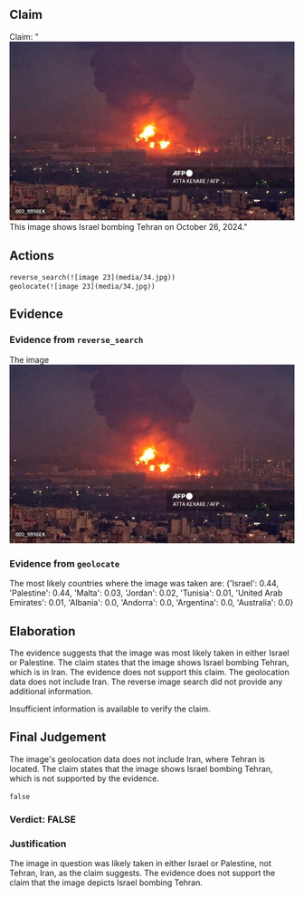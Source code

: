 ## Claim
Claim: "![image 23](media/34.jpg) This image shows Israel bombing Tehran on October 26, 2024."

## Actions
```
reverse_search(![image 23](media/34.jpg))
geolocate(![image 23](media/34.jpg))
```

## Evidence
### Evidence from `reverse_search`
The image ![image 23](media/34.jpg)

### Evidence from `geolocate`
The most likely countries where the image was taken are: {'Israel': 0.44, 'Palestine': 0.44, 'Malta': 0.03, 'Jordan': 0.02, 'Tunisia': 0.01, 'United Arab Emirates': 0.01, 'Albania': 0.0, 'Andorra': 0.0, 'Argentina': 0.0, 'Australia': 0.0}

## Elaboration
The evidence suggests that the image was most likely taken in either Israel or Palestine. The claim states that the image shows Israel bombing Tehran, which is in Iran. The evidence does not support this claim. The geolocation data does not include Iran. The reverse image search did not provide any additional information.

Insufficient information is available to verify the claim.


## Final Judgement
The image's geolocation data does not include Iran, where Tehran is located. The claim states that the image shows Israel bombing Tehran, which is not supported by the evidence.

`false`

### Verdict: FALSE

### Justification
The image in question was likely taken in either Israel or Palestine, not Tehran, Iran, as the claim suggests. The evidence does not support the claim that the image depicts Israel bombing Tehran.
